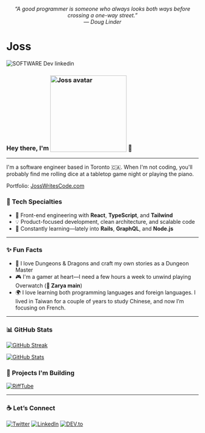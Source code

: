 
<p align="center"><em>“A good programmer is someone who always looks both ways before crossing a one-way street.”<br>— Doug Linder</em></p>


# Joss


![SOFTWARE Dev linkedin](https://github.com/user-attachments/assets/59936037-4d35-4c69-a648-7913fce28992)

<h3>Hey there, I'm <img alt="Joss avatar" src="https://github.com/user-attachments/assets/34d11237-3d6c-4259-bd9e-cd5ad0e24f1e/eb078237-d6c7-4d7a-b380-f7ff7e1b85d1](https://github.com/user-attachments/assets/49982a47-e6c7-4890-a3f6-7c4b7d11c317"  style="vertical-align: sub; width: 200px;" /> 👋</h3>

---

I'm a software engineer based in Toronto 🇨🇦. When I'm not coding, you'll probably find me rolling dice at a tabletop game night or playing the piano.

Portfolio: [JossWritesCode.com](https://www.josswritescode.com/)  

### 🔧 Tech Specialties

- 🧠 Front-end engineering with **React**, **TypeScript**, and **Tailwind**
- 💡 Product-focused development, clean architecture, and scalable code
- 🚀 Constantly learning—lately into **Rails**, **GraphQL**, and **Node.js**

---

### ✨ Fun Facts

- 🎲 I love Dungeons & Dragons and craft my own stories as a Dungeon Master  
- 🎮 I'm a gamer at heart—I need a few hours a week to unwind playing Overwatch (**💪 Zarya main**)
- 🌍 I love learning both programming languages and foreign languages. I lived in Taiwan for a couple of years to study Chinese, and now I’m focusing on French.

---

### 📊 GitHub Stats

<div>


[![GitHub Streak](https://github-readme-streak-stats-zeta-dun-63.vercel.app?user=JossWritesCode&theme=dracula)](https://git.io/streak-stats)

[![GitHub Stats](https://github-readme-stats.vercel.app/api/top-langs/?username=JossWritesCode&layout=compact&theme=dracula&hide_title=true&langs_count=6)](github-readme-stats-h9kx.vercel.app)

</div>

### 🚀 Projects I'm Building

[![RiffTube](https://github-readme-stats.vercel.app/api/pin/?username=JossWritesCode&repo=RiffTube&theme=dracula)](https://github.com/JossWritesCode/RiffTube)


---

### ☕ Let’s Connect

[![Twitter](https://img.shields.io/badge/Twitter-%231DA1F2.svg?style=for-the-badge&logo=twitter&logoColor=white)](https://twitter.com/josswritescode)
[![LinkedIn](https://img.shields.io/badge/LinkedIn-blue.svg?style=for-the-badge&logo=linkedin&logoColor=white)](https://www.linkedin.com/in/josswritescode)
[![DEV.to](https://img.shields.io/badge/DEV.to-0A0A0A.svg?style=for-the-badge&logo=dev-dot-to&logoColor=white)](https://dev.to/josswritescode)


